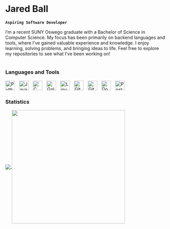 # Jared Ball

**`Aspiring Software Developer`**

I’m a recent SUNY Oswego graduate with a Bachelor of Science in Computer Science. My focus has been primarily on backend languages and tools, where I’ve gained valuable experience and knowledge. I enjoy learning, solving problems, and bringing ideas to life. Feel free to explore my repositories to see what I’ve been working on!

#

### Languages and Tools

<img align="left" alt="Python" width="30px" style="padding-right:10px;" src="https://cdn.jsdelivr.net/gh/devicons/devicon/icons/python/python-plain.svg" />
<img align="left" alt="Java" width="30px" style="padding-right:10px;" src="https://cdn.jsdelivr.net/gh/devicons/devicon/icons/java/java-original.svg"/>
<img align="left" alt="C" width="30px" style="padding-right:10px;" src="https://cdn.jsdelivr.net/gh/devicons/devicon@latest/icons/c/c-original.svg"/>
<img align="left" alt="Golang" width="30px" style="padding-right:10px;" src="https://cdn.jsdelivr.net/gh/devicons/devicon@latest/icons/go/go-original.svg"/>
<img align="left" alt="Linux" width="30px" style="padding-right:10px;" src="https://cdn.jsdelivr.net/gh/devicons/devicon/icons/linux/linux-original.svg" />
<img align="left" alt="GitHub" width="30px" style="padding-right:10px;" src="https://cdn.jsdelivr.net/gh/devicons/devicon/icons/github/github-original.svg" />
<img align="left" alt="Git" width="30px" style="padding-right:10px;" src="https://cdn.jsdelivr.net/gh/devicons/devicon/icons/git/git-original.svg" />
<img align="left" alt="Docker" width="30px" style="padding-right:10px;" src="https://cdn.jsdelivr.net/gh/devicons/devicon@latest/icons/docker/docker-plain.svg"/>
<img align="left" alt="Postman" width="30px" style="padding-right:10px;" src="https://cdn.jsdelivr.net/gh/devicons/devicon@latest/icons/postman/postman-original.svg"/>

<br />

#

### Statistics

<a href="https://github.com/jaredball/">
  <img align="center" src="https://github-readme-stats.vercel.app/api?username=jaredball&show_icons=true&theme=transparent" />
</a>
<a href="https://github.com/jaredball/">
  <img align="center" style="width: 355px;" src="https://github-readme-stats.vercel.app/api/top-langs/?username=jaredball&layout=compact&theme=transparent" />
</a>
